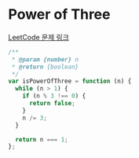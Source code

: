 # Power of Three

[LeetCode 문제 링크](https://leetcode.com/problems/power-of-three)

```javascript
/**
 * @param {number} n
 * @return {boolean}
 */
var isPowerOfThree = function (n) {
  while (n > 1) {
    if (n % 3 !== 0) {
      return false;
    }
    n /= 3;
  }

  return n === 1;
};
```
